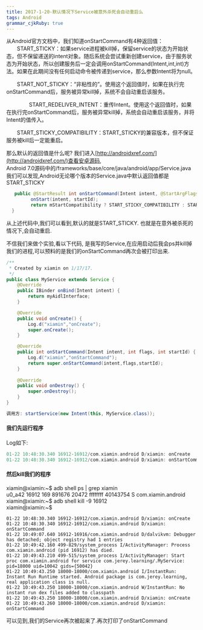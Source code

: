 ```yaml
---
title: 2017-1-20-默认情况下Service被意外杀死会自动重启么
tags: Android
grammar_cjkRuby: true
---
```


从Android官方文档中，我们知道onStartCommand有4种返回值：
　　START_STICKY：如果service进程被kill掉，保留service的状态为开始状态，但不保留递送的intent对象。随后系统会尝试重新创建service，由于服务状态为开始状态，所以创建服务后一定会调用onStartCommand(Intent,int,int)方法。如果在此期间没有任何启动命令被传递到service，那么参数Intent将为null。

　　START_NOT_STICKY：“非粘性的”。使用这个返回值时，如果在执行完onStartCommand后，服务被异常kill掉，系统不会自动重启该服务。

　　
　　START_REDELIVER_INTENT：重传Intent。使用这个返回值时，如果在执行完onStartCommand后，服务被异常kill掉，系统会自动重启该服务，并将Intent的值传入。

　　START_STICKY_COMPATIBILITY：START_STICKY的兼容版本，但不保证服务被kill后一定能重启。
 
那么默认的返回值是什么呢?
我们进入[http://androidxref.com/](http://androidxref.com/)查看安卓源码, <br>
Android 7.0源码中的/frameworks/base/core/java/android/app/Service.java <br>
我们可以发现,Android无论哪个版本的Service.java中默认返回值都是START_STICKY

``` java
   public @StartResult int onStartCommand(Intent intent, @StartArgFlags int flags, int startId) {
         onStart(intent, startId);
	     return mStartCompatibility ? START_STICKY_COMPATIBILITY : START_STICKY;
  }

```
从上述代码中,我们可以看到,默认的就是START_STICKY. 也就是在意外被杀死的情况下,会自动重启.

不信我们来做个实验,看以下代码, 是我写的Service,在应用启动后我会ps并kill掉我们的进程,可以预料的是我们的onStartCommand再次会被打印出来.

``` java 
/**
 * Created by xiamin on 1/17/17.
 */
public class MyService extends Service {
    @Override
    public IBinder onBind(Intent intent) {
        return myAidlInterface;
    }

    @Override
    public void onCreate() {
        Log.d("xiamin","onCreate");
        super.onCreate();
    }

    @Override
    public int onStartCommand(Intent intent, int flags, int startId) {
        Log.d("xiamin","onStartCommand");
        return super.onStartCommand(intent,flags,startId);
    }
	
	@Override
    public void onDestroy() {
        super.onDestroy();
    }
}

调用方: startService(new Intent(this, MyService.class));

```

#### 我们先运行程序
Log如下:

``` groovy
01-22 10:48:30.340 16912-16912/com.xiamin.android D/xiamin: onCreate
01-22 10:48:30.340 16912-16912/com.xiamin.android D/xiamin: onStartCommand
```

#### 然后kill我们的程序

xiamin@xiamin:~$ adb shell ps | grep xiamin<br>
u0_a42    16912 169   891676 20472 ffffffff 40143754 S com.xiamin.android <br>
xiamin@xiamin:~$ adb shell kill -9 16912 <br>
xiamin@xiamin:~$<br>

``` nimrod
01-22 10:48:30.340 16912-16912/com.xiamin.android D/xiamin: onCreate
01-22 10:48:30.340 16912-16912/com.xiamin.android D/xiamin: onStartCommand
01-22 10:49:07.640 16912-16916/com.xiamin.android D/dalvikvm: Debugger has detached; object registry had 1 entries
01-22 10:49:42.160 499-829/system_process I/ActivityManager: Process com.xiamin.android (pid 16912) has died.
01-22 10:49:43.210 499-515/system_process I/ActivityManager: Start proc com.xiamin.android for service com.jerey.learning/.MyService: pid=18000 uid=10042 gids={50042}
01-22 10:49:43.250 18000-18000/com.xiamin.android I/InstantRun: Instant Run Runtime started. Android package is com.jerey.learning, real application class is null.
01-22 10:49:43.250 18000-18000/com.xiamin.android W/InstantRun: No instant run dex files added to classpath
01-22 10:49:43.250 18000-18000/com.xiamin.android D/xiamin: onCreate
01-22 10:49:43.260 18000-18000/com.xiamin.android D/xiamin: onStartCommand
```

可以见到,我们的Service再次被起来了.再次打印了onStartCommand


